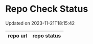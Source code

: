 # Repo Check Status

Updated on 2023-11-21T18:15:42

| repo url | repo status |
| -------- | -------- | 
